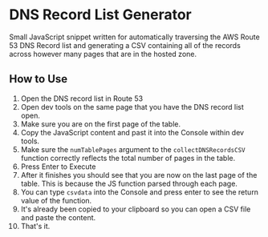 # DNS Record List Generator

Small JavaScript snippet written for automatically traversing the AWS Route 53 DNS Record list and generating a CSV containing all of the records across however many pages that are in the hosted zone.

## How to Use

1. Open the DNS record list in Route 53
2. Open dev tools on the same page that you have the DNS record list open.
3. Make sure you are on the first page of the table.
4. Copy the JavaScript content and past it into the Console within dev tools.
5. Make sure the `numTablePages` argument to the `collectDNSRecordsCSV` function correctly reflects the total number of pages in the table.
6. Press Enter to Execute
7. After it finishes you should see that you are now on the last page of the table. This is because the JS function parsed through each page.
8. You can type `csvdata` into the Console and press enter to see the return value of the function.
9. It's already been copied to your clipboard so you can open a CSV file and paste the content.
10. That's it.
